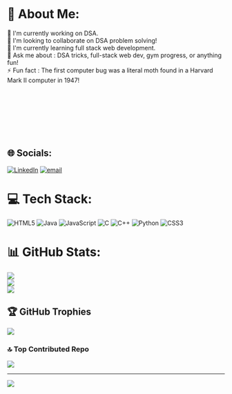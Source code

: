 # 💫 About Me:
🔭 I'm currently working on DSA.<br>👯 I'm looking to collaborate on DSA problem solving!<br>🌱 I'm currently learning full stack web development.<br>💬 Ask me about : DSA tricks, full-stack web dev, gym progress, or anything fun!<br>⚡ Fun fact : The first computer bug was a literal moth found in a Harvard Mark II computer in 1947!<br><br><br><br><br><br><br><br>


## 🌐 Socials:
[![LinkedIn](https://img.shields.io/badge/LinkedIn-%230077B5.svg?logo=linkedin&logoColor=white)](https://linkedin.com/in/https://www.linkedin.com/in/aswin-selvakumar/) [![email](https://img.shields.io/badge/Email-D14836?logo=gmail&logoColor=white)](mailto:aswinselvakumar4889@gmail.com) 

# 💻 Tech Stack:
![HTML5](https://img.shields.io/badge/html5-%23E34F26.svg?style=for-the-badge&logo=html5&logoColor=white) ![Java](https://img.shields.io/badge/java-%23ED8B00.svg?style=for-the-badge&logo=openjdk&logoColor=white) ![JavaScript](https://img.shields.io/badge/javascript-%23323330.svg?style=for-the-badge&logo=javascript&logoColor=%23F7DF1E) ![C](https://img.shields.io/badge/c-%2300599C.svg?style=for-the-badge&logo=c&logoColor=white) ![C++](https://img.shields.io/badge/c++-%2300599C.svg?style=for-the-badge&logo=c%2B%2B&logoColor=white) ![Python](https://img.shields.io/badge/python-3670A0?style=for-the-badge&logo=python&logoColor=ffdd54) ![CSS3](https://img.shields.io/badge/css3-%231572B6.svg?style=for-the-badge&logo=css3&logoColor=white)
# 📊 GitHub Stats:
![](https://github-readme-stats.vercel.app/api?username=aswinselvakumar&theme=dark&hide_border=false&include_all_commits=true&count_private=false)<br/>
![](https://github-readme-streak-stats.herokuapp.com/?user=aswinselvakumar&theme=dark&hide_border=false)<br/>
![](https://github-readme-stats.vercel.app/api/top-langs/?username=aswinselvakumar&theme=dark&hide_border=false&include_all_commits=true&count_private=false&layout=compact)

## 🏆 GitHub Trophies
![](https://github-profile-trophy.vercel.app/?username=aswinselvakumar&theme=dracula&no-frame=false&no-bg=false&margin-w=4)

### 🔝 Top Contributed Repo
![](https://github-contributor-stats.vercel.app/api?username=aswinselvakumar&limit=5&theme=dracula&combine_all_yearly_contributions=true)

---
[![](https://visitcount.itsvg.in/api?id=aswinselvakumar&icon=6&color=2)](https://visitcount.itsvg.in)

<!-- Proudly created with GPRM ( https://gprm.itsvg.in ) -->
